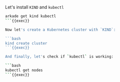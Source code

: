 Let's install `KIND` and `kubectl`

```bash
arkade get kind kubectl
```{{exec}}

Now let's create a Kubernetes cluster with `KIND`:

```bash
kind create cluster
```{{exec}}

And finally, let's check if `kubectl` is working:

```bash
kubectl get nodes
```{{exec}}
